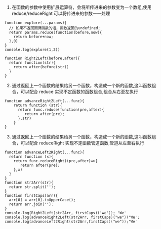 1. 在函数的参数中使用扩展运算符，会将所传进来的参数变为一个数组,使用 reduce/reduceRight 可以将传进来的参数一一处理

```
function explore(...params){
  // 如果不返回回调函数的话，函数返回的undefined;
  return params.reduce(function(before,now){
    return before+now;
  },0)
}
console.log(explore(1,2))
```

```
function Right2Left(before,after){
  return function(str){
    return after(before(str))
  }
}
```

2. 通过返回上一个函数的结果给另一个函数，构造成一个新的函数,这叫函数组合，可以配合 reduce 实现不定函数的函数组合,组合从右至左执行

```
function advanceRight2Left(...func){
    return function (str){
      return func.reduce(function(pre,after){
         return after(pre);
      },str)
    }
}
```

3. 通过返回上一个函数的结果给另一个函数，构造成一个新的函数,这叫函数组合，可以配合 reduceRight 实现不定函数管道函数,管道从左至右执行

```
function advanceLeft2Right(...func){
  return function (x){
    return func.reduceRight((pre,after)=>{
       return after(pre);
    },x)
  }
}
function str2Arr(str){
  return str.split('');
}
function firstCaps(arr){
  arr[0] = arr[0].toUpperCase();
  return arr.join('');
}
console.log(Right2Left(str2Arr, firstCaps)('we')); 'We'
console.log(advanceRight2Left(str2Arr, firstCaps)("we"))'We';
console.log(advanceLeft2Right(str2Arr,firstCaps)("we"));'We'
```
